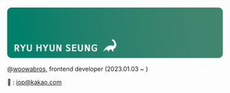 ![git](./profile-header.png)

@[woowabros](https://github.com/woowabros), frontend developer (2023.01.03 ~ )

📮 : iop@kakao.com
